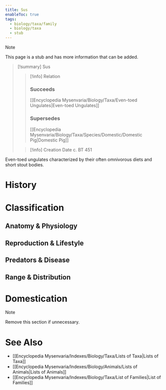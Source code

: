 ```yaml
---
title: Sus
enableToc: true
tags:
  - biology/taxa/family
  - biology/taxa
  - stub
---
```


> [!note]
> This page is a stub and has more information that can be added.

> [!summary] Sus
> > [!info] Relation
> > ### Succeeds
> > [[Encyclopedia Mysenvaria/Biology/Taxa/Even-toed Ungulates|Even-toed Ungulates]]
> > ### Supersedes
> > [[Encyclopedia Mysenvaria/Biology/Taxa/Species/Domestic/Domestic Pig|Domestic Pig]]
>
> > [!info] Creation Date
> > c. BT 451

Even-toed ungulates characterized by their often omnivorous diets and short stout bodies.
# History

# Classification
## Anatomy & Physiology

## Reproduction & Lifestyle

## Predators & Disease

## Range & Distribution

# Domestication

> [!note]
> Remove this section if unnecessary.
# See Also
- [[Encyclopedia Mysenvaria/Indexes/Biology/Taxa/Lists of Taxa|Lists of Taxa]]
- [[Encyclopedia Mysenvaria/Indexes/Biology/Animals/Lists of Animals|Lists of Animals]]
- [[Encyclopedia Mysenvaria/Indexes/Biology/Taxa/List of Families|List of Families]]